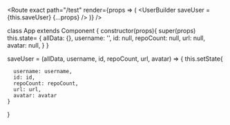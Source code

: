 <Route exact path="/test" render={props => (
  <UserBuilder saveUser = {this.saveUser} {...props} />
)} />


class App extends Component {
  constructor(props){
    super(props)
    this.state= {
      allData: {},
      username: '',
      id: null,
      repoCount: null,
      url: null,
      avatar: null,
    }
  }

  saveUser = (allData, username, id, repoCount, url, avatar) => {
    this.setState{

      username: username,
      id: id,
      repoCount: repoCount,
      url: url,
      avatar: avatar
    }
  }
